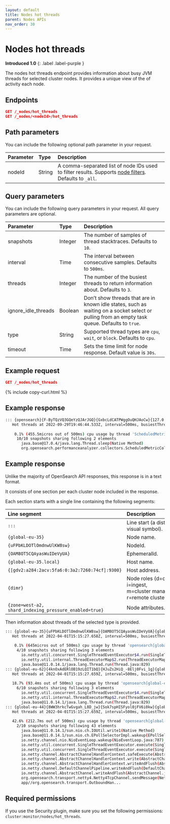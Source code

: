 ```yaml
---
layout: default
title: Nodes hot threads
parent: Nodes APIs
nav_order: 30
---
```


# Nodes hot threads
**Introduced 1.0**
{: .label .label-purple }

The nodes hot threads endpoint provides information about busy JVM threads for selected cluster nodes. It provides a unique view of the of activity each node.


## Endpoints

```json
GET /_nodes/hot_threads
GET /_nodes/<nodeId>/hot_threads
```

## Path parameters

You can include the following optional path parameter in your request. 

Parameter | Type | Description
:--- | :--- | :---
nodeId | String  | A comma-separated list of node IDs used to filter results. Supports [node filters]({{site.url}}{{site.baseurl}}/api-reference/nodes-apis/index/#node-filters). Defaults to `_all`.

## Query parameters

You can include the following query parameters in your request. All query parameters are optional.

Parameter | Type | Description
:--- | :---| :---
snapshots | Integer | The number of samples of thread stacktraces. Defaults to `10`.
interval | Time | The interval between consecutive samples. Defaults to `500ms`.
threads | Integer | The number of the busiest threads to return information about. Defaults to `3`.
ignore_idle_threads | Boolean   | Don’t show threads that are in known idle states, such as waiting on a socket select or pulling from an empty task queue. Defaults to `true`.
type | String | Supported thread types are `cpu`, `wait`, or `block`. Defaults to `cpu`.
timeout | Time | Sets the time limit for node response. Default value is `30s`.

## Example request 

```json
GET /_nodes/hot_threads
```
{% include copy-curl.html %}

## Example response

```bash
::: {opensearch}{F-ByTQzVQ3GQeYzQJArJGQ}{GxbcLdCATPWggOuQHJAoCw}{127.0.0.1}{127.0.0.1:9300}{dimr}{shard_indexing_pressure_enabled=true}
   Hot threads at 2022-09-29T19:46:44.533Z, interval=500ms, busiestThreads=3, ignoreIdleThreads=true:
   
    0.1% (455.5micros out of 500ms) cpu usage by thread 'ScheduledMetricCollectorsExecutor'
     10/10 snapshots sharing following 2 elements
       java.base@17.0.4/java.lang.Thread.sleep(Native Method)
       org.opensearch.performanceanalyzer.collectors.ScheduledMetricCollectorsExecutor.run(ScheduledMetricCollectorsExecutor.java:100)
```

## Example response

Unlike the majority of OpenSearch API responses, this response is in a text format.

It consists of one section per each cluster node included in the response.

Each section starts with a single line containing the following segments:

Line segment | Description
:--- |:-------
<code>:::&nbsp;</code>  | Line start (a distinct visual symbol).
`{global-eu-35}` | Node name.
`{uFPbKLDOTlOmdnwUlKW8sw}` | NodeId.
`{OAM8OT5CQAyasWuIDeVyUA}` | EphemeralId.
`{global-eu-35.local}` | Host name.
`{[gdv2:a284:2acv:5fa6:0:3a2:7260:74cf]:9300}` | Host address.
`{dimr}` | Node roles (d=data, i=ingest, m=cluster&nbsp;manager, r=remote&nbsp;cluster&nbsp;client).
`{zone=west-a2, shard_indexing_pressure_enabled=true}` | Node attributes.

Then information about threads of the selected type is provided.

```bash
::: {global-eu-35}{uFPbKLDOTlOmdnwUlKW8sw}{OAM8OT5CQAyasWuIDeVyUA}{global-eu-35.local}{[gdv2:a284:2acv:5fa6:0:3a2:7260:74cf]:9300}{dimr}{zone=west-a2, shard_indexing_pressure_enabled=true}
   Hot threads at 2022-04-01T15:15:27.658Z, interval=500ms, busiestThreads=3, ignoreIdleThreads=true:
   
    0.1% (645micros out of 500ms) cpu usage by thread 'opensearch[global-eu-35][transport_worker][T#7]'
     4/10 snapshots sharing following 3 elements
       io.netty.util.concurrent.SingleThreadEventExecutor$4.run(SingleThreadEventExecutor.java:986)
       io.netty.util.internal.ThreadExecutorMap$2.run(ThreadExecutorMap.java:74)
       java.base@11.0.14.1/java.lang.Thread.run(Thread.java:829)
::: {global-eu-62}{4knOxAdERlOB19zLQIT1bQ}{HJuZs2HiQ_-8Elj0Fvi_1g}{global-eu-62.local}{[gdv2:a284:2acv:5fa6:0:3a2:bba6:fe3f]:9300}{dimr}{zone=west-a2, shard_indexing_pressure_enabled=true}
   Hot threads at 2022-04-01T15:15:27.659Z, interval=500ms, busiestThreads=3, ignoreIdleThreads=true:
      
   18.7% (93.4ms out of 500ms) cpu usage by thread 'opensearch[global-eu-62][transport_worker][T#3]'
     6/10 snapshots sharing following 3 elements
       io.netty.util.concurrent.SingleThreadEventExecutor$4.run(SingleThreadEventExecutor.java:986)
       io.netty.util.internal.ThreadExecutorMap$2.run(ThreadExecutorMap.java:74)
       java.base@11.0.14.1/java.lang.Thread.run(Thread.java:829)
::: {global-eu-44}{8WW3hrkcTwGvgah_L8D_jw}{Sok7spHISFyol0jFV6i0kw}{global-eu-44.local}{[gdv2:a284:2acv:5fa6:0:3a2:9120:e79e]:9300}{dimr}{zone=west-a2, shard_indexing_pressure_enabled=true}
   Hot threads at 2022-04-01T15:15:27.659Z, interval=500ms, busiestThreads=3, ignoreIdleThreads=true:
   
   42.6% (212.7ms out of 500ms) cpu usage by thread 'opensearch[global-eu-44][write][T#5]'
     2/10 snapshots sharing following 43 elements
       java.base@11.0.14.1/sun.nio.ch.IOUtil.write1(Native Method)
       java.base@11.0.14.1/sun.nio.ch.EPollSelectorImpl.wakeup(EPollSelectorImpl.java:254)
       io.netty.channel.nio.NioEventLoop.wakeup(NioEventLoop.java:787)
       io.netty.util.concurrent.SingleThreadEventExecutor.execute(SingleThreadEventExecutor.java:846)
       io.netty.util.concurrent.SingleThreadEventExecutor.execute(SingleThreadEventExecutor.java:815)
       io.netty.channel.AbstractChannelHandlerContext.safeExecute(AbstractChannelHandlerContext.java:989)
       io.netty.channel.AbstractChannelHandlerContext.write(AbstractChannelHandlerContext.java:796)
       io.netty.channel.AbstractChannelHandlerContext.writeAndFlush(AbstractChannelHandlerContext.java:758)
       io.netty.channel.DefaultChannelPipeline.writeAndFlush(DefaultChannelPipeline.java:1020)
       io.netty.channel.AbstractChannel.writeAndFlush(AbstractChannel.java:311)
       org.opensearch.transport.netty4.Netty4TcpChannel.sendMessage(Netty4TcpChannel.java:159)
       app//org.opensearch.transport.OutboundHan...
```

## Required permissions

If you use the Security plugin, make sure you set the following permissions: `cluster:monitor/nodes/hot_threads`.
